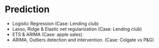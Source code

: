 # Prediction


- Logistic Regression (Case: Lending club)
- Lasso, Ridge & Elastic net regularization (Case: Lending club)
- ETS & ARIMA (Case: apple sales)
- ARIMA, Outliers detection and intervention. (Case: Colgate vs P&G)







